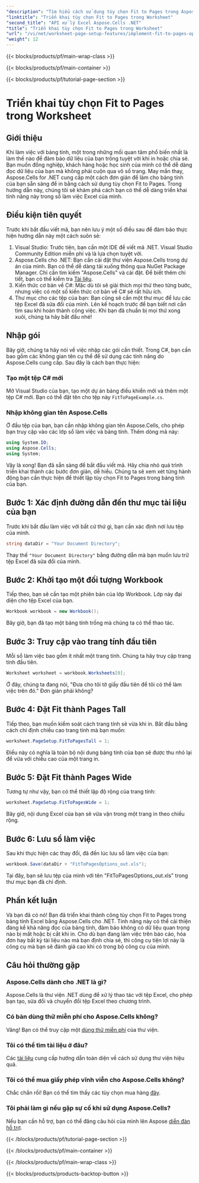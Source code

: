 ```yaml
---
"description": "Tìm hiểu cách sử dụng tùy chọn Fit to Pages trong Aspose.Cells cho .NET để cải thiện định dạng bảng tính Excel của bạn nhằm dễ đọc hơn."
"linktitle": "Triển khai tùy chọn Fit to Pages trong Worksheet"
"second_title": "API xử lý Excel Aspose.Cells .NET"
"title": "Triển khai tùy chọn Fit to Pages trong Worksheet"
"url": "/vi/net/worksheet-page-setup-features/implement-fit-to-pages-options/"
"weight": 12
---
```


{{< blocks/products/pf/main-wrap-class >}}

{{< blocks/products/pf/main-container >}}

{{< blocks/products/pf/tutorial-page-section >}}

# Triển khai tùy chọn Fit to Pages trong Worksheet

## Giới thiệu
Khi làm việc với bảng tính, một trong những mối quan tâm phổ biến nhất là làm thế nào để đảm bảo dữ liệu của bạn trông tuyệt vời khi in hoặc chia sẻ. Bạn muốn đồng nghiệp, khách hàng hoặc học sinh của mình có thể dễ dàng đọc dữ liệu của bạn mà không phải cuộn qua vô số trang. May mắn thay, Aspose.Cells for .NET cung cấp một cách đơn giản để làm cho bảng tính của bạn sẵn sàng để in bằng cách sử dụng tùy chọn Fit to Pages. Trong hướng dẫn này, chúng tôi sẽ khám phá cách bạn có thể dễ dàng triển khai tính năng này trong sổ làm việc Excel của mình. 
## Điều kiện tiên quyết
Trước khi bắt đầu viết mã, bạn nên lưu ý một số điều sau để đảm bảo thực hiện hướng dẫn này một cách suôn sẻ:
1. Visual Studio: Trước tiên, bạn cần một IDE để viết mã .NET. Visual Studio Community Edition miễn phí và là lựa chọn tuyệt vời.
2. Aspose.Cells cho .NET: Bạn cần cài đặt thư viện Aspose.Cells trong dự án của mình. Bạn có thể dễ dàng tải xuống thông qua NuGet Package Manager. Chỉ cần tìm kiếm "Aspose.Cells" và cài đặt. Để biết thêm chi tiết, bạn có thể kiểm tra [Tài liệu](https://reference.aspose.com/cells/net/).
3. Kiến thức cơ bản về C#: Mặc dù tôi sẽ giải thích mọi thứ theo từng bước, nhưng việc có một số kiến thức cơ bản về C# sẽ rất hữu ích.
4. Thư mục cho các tệp của bạn: Bạn cũng sẽ cần một thư mục để lưu các tệp Excel đã sửa đổi của mình. Lên kế hoạch trước để bạn biết nơi cần tìm sau khi hoàn thành công việc.
Khi bạn đã chuẩn bị mọi thứ xong xuôi, chúng ta hãy bắt đầu nhé!
## Nhập gói
Bây giờ, chúng ta hãy nói về việc nhập các gói cần thiết. Trong C#, bạn cần bao gồm các không gian tên cụ thể để sử dụng các tính năng do Aspose.Cells cung cấp. Sau đây là cách bạn thực hiện:
### Tạo một tệp C# mới
Mở Visual Studio của bạn, tạo một dự án bảng điều khiển mới và thêm một tệp C# mới. Bạn có thể đặt tên cho tệp này `FitToPageExample.cs`.
### Nhập không gian tên Aspose.Cells
Ở đầu tệp của bạn, bạn cần nhập không gian tên Aspose.Cells, cho phép bạn truy cập vào các lớp sổ làm việc và bảng tính. Thêm dòng mã này:
```csharp
using System.IO;
using Aspose.Cells;
using System;
```
Vậy là xong! Bạn đã sẵn sàng để bắt đầu viết mã.
Hãy chia nhỏ quá trình triển khai thành các bước đơn giản, dễ hiểu. Chúng ta sẽ xem xét từng hành động bạn cần thực hiện để thiết lập tùy chọn Fit to Pages trong bảng tính của bạn.
## Bước 1: Xác định đường dẫn đến thư mục tài liệu của bạn
Trước khi bắt đầu làm việc với bất cứ thứ gì, bạn cần xác định nơi lưu tệp của mình.
```csharp
string dataDir = "Your Document Directory";
```
Thay thế `"Your Document Directory"` bằng đường dẫn mà bạn muốn lưu trữ tệp Excel đã sửa đổi của mình.
## Bước 2: Khởi tạo một đối tượng Workbook
Tiếp theo, bạn sẽ cần tạo một phiên bản của lớp Workbook. Lớp này đại diện cho tệp Excel của bạn.
```csharp
Workbook workbook = new Workbook();
```
Bây giờ, bạn đã tạo một bảng tính trống mà chúng ta có thể thao tác.
## Bước 3: Truy cập vào trang tính đầu tiên
Mỗi sổ làm việc bao gồm ít nhất một trang tính. Chúng ta hãy truy cập trang tính đầu tiên.
```csharp
Worksheet worksheet = workbook.Worksheets[0];
```
Ở đây, chúng ta đang nói, "Đưa cho tôi tờ giấy đầu tiên để tôi có thể làm việc trên đó." Đơn giản phải không?
## Bước 4: Đặt Fit thành Pages Tall
Tiếp theo, bạn muốn kiểm soát cách trang tính sẽ vừa khi in. Bắt đầu bằng cách chỉ định chiều cao trang tính mà bạn muốn:
```csharp
worksheet.PageSetup.FitToPagesTall = 1;
```
Điều này có nghĩa là toàn bộ nội dung bảng tính của bạn sẽ được thu nhỏ lại để vừa với chiều cao của một trang in. 
## Bước 5: Đặt Fit thành Pages Wide
Tương tự như vậy, bạn có thể thiết lập độ rộng của trang tính:
```csharp
worksheet.PageSetup.FitToPagesWide = 1;
```
Bây giờ, nội dung Excel của bạn sẽ vừa vặn trong một trang in theo chiều rộng. 
## Bước 6: Lưu sổ làm việc
Sau khi thực hiện các thay đổi, đã đến lúc lưu sổ làm việc của bạn:
```csharp
workbook.Save(dataDir + "FitToPagesOptions_out.xls");
```
Tại đây, bạn sẽ lưu tệp của mình với tên "FitToPagesOptions_out.xls" trong thư mục bạn đã chỉ định.
## Phần kết luận
Và bạn đã có nó! Bạn đã triển khai thành công tùy chọn Fit to Pages trong bảng tính Excel bằng Aspose.Cells cho .NET. Tính năng này có thể cải thiện đáng kể khả năng đọc của bảng tính, đảm bảo không có dữ liệu quan trọng nào bị mất hoặc bị cắt khi in. Cho dù bạn đang làm việc trên báo cáo, hóa đơn hay bất kỳ tài liệu nào mà bạn định chia sẻ, thì công cụ tiện lợi này là công cụ mà bạn sẽ đánh giá cao khi có trong bộ công cụ của mình.
## Câu hỏi thường gặp
### Aspose.Cells dành cho .NET là gì?
Aspose.Cells là thư viện .NET dùng để xử lý thao tác với tệp Excel, cho phép bạn tạo, sửa đổi và chuyển đổi tệp Excel theo chương trình.
### Có bản dùng thử miễn phí cho Aspose.Cells không?
Vâng! Bạn có thể truy cập một [dùng thử miễn phí](https://releases.aspose.com/) của thư viện.
### Tôi có thể tìm tài liệu ở đâu?
Các [tài liệu](https://reference.aspose.com/cells/net/) cung cấp hướng dẫn toàn diện về cách sử dụng thư viện hiệu quả.
### Tôi có thể mua giấy phép vĩnh viễn cho Aspose.Cells không?
Chắc chắn rồi! Bạn có thể tìm thấy các tùy chọn mua hàng [đây](https://purchase.aspose.com/buy).
### Tôi phải làm gì nếu gặp sự cố khi sử dụng Aspose.Cells?
Nếu bạn cần hỗ trợ, bạn có thể đăng câu hỏi của mình lên Aspose [diễn đàn hỗ trợ](https://forum.aspose.com/c/cells/9).


{{< /blocks/products/pf/tutorial-page-section >}}

{{< /blocks/products/pf/main-container >}}

{{< /blocks/products/pf/main-wrap-class >}}

{{< blocks/products/products-backtop-button >}}